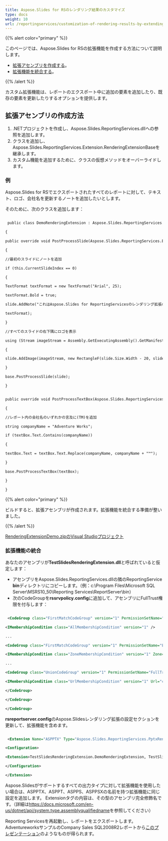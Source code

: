 ```yaml
---
title: Aspose.Slides for RSのレンダリング結果のカスタマイズ
type: docs
weight: 10
url: /reportingservices/customization-of-rendering-results-by-extending-aspose-slides-for-rs/
---
```


{{% alert color="primary" %}} 

このページでは、Aspose.Slides for RSの拡張機能を作成する方法について説明します。

- [拡張アセンブリを作成する](/slides/reportingservices/customization-of-rendering-results-by-extending-aspose-slides-for-rs/)。
- [拡張機能を統合する](/slides/reportingservices/customization-of-rendering-results-by-extending-aspose-slides-for-rs/)。

{{% /alert %}} 

カスタム拡張機能は、レポートのエクスポート中に追加の要素を追加したり、既存の要素を更新したりするオプションを提供します。
## **拡張アセンブリの作成方法**
1. .NETプロジェクトを作成し、Aspose.Slides.ReportingServices.dllへの参照を追加します。
1. クラスを追加し、Aspose.Slides.ReportingServices.Extension.RenderingExtensionBaseを継承します。
1. カスタム機能を追加するために、クラスの仮想メソッドをオーバーライドします。
### **例**
Aspose.Slides for RSでエクスポートされたすべてのレポートに対して、テキスト、ロゴ、会社名を更新するノートを追加したいとします。

そのために、次のクラスを追加します：

``` xml

 public class DemoRenderingExtension : Aspose.Slides.ReportingServices.Extension.RenderingExtensionBase

{

public override void PostProcessSlide(Aspose.Slides.ReportingServices.Extension.Slide slide)

{

//最初のスライドにノートを追加

if (this.CurrentSlideIndex == 0)

{

TextFormat textFormat = new TextFormat("Arial", 25);

textFormat.Bold = true;

slide.AddNote("これはAspose.Slides for ReportingServicesのレンダリング拡張のデモです",

textFormat);

}

//すべてのスライドの右下隅にロゴを表示

using (Stream imageStream = Assembly.GetExecutingAssembly().GetManifestResourceStream("TestSlidesRenderingExtension.aspose.slides-for-ssrs-logo.jpg"))

{

slide.AddImage(imageStream, new RectangleF(slide.Size.Width - 20, slide.Size.Height - 20, 15, 15));

}

base.PostProcessSlide(slide);

}


public override void PostProcessTextBox(Aspose.Slides.ReportingServices.Extension.TextBox textBox)

{

//レポート内の会社名のいずれかの言及に(TM)を追加

string companyName = "Adventure Works";

if (textBox.Text.Contains(companyName))

{

textBox.Text = textBox.Text.Replace(companyName, companyName + "™");

}

base.PostProcessTextBox(textBox);

}

}

```

{{% alert color="primary" %}} 

ビルドすると、拡張アセンブリが作成されます。拡張機能を統合する準備が整いました。

{{% /alert %}} 

[RenderingExtensionDemo.zipのVisual Studioプロジェクト](attachments/10289195/10452998.zip)
### **拡張機能の統合**
あなたのアセンブリが**TestSlidesRenderingExtension.dll**と呼ばれていると仮定します：

- アセンブリをAspose.Slides.ReportingServices.dllの隣のReportingService **bin**ディレクトリにコピーします。（例：c:\Program Files\Microsoft SQL Server\MSRS10_50\Reporting Services\ReportServer\bin）
- 次のCodeGroupを**rssrvpolicy.config**に追加して、アセンブリにFullTrust権限を付与します：

``` xml

 <CodeGroup class="FirstMatchCodeGroup" version="1" PermissionSetName="Nothing">

<IMembershipCondition class="AllMembershipCondition" version="1" /> 

... 

<CodeGroup class="FirstMatchCodeGroup" version="1" PermissionSetName="Execution" Description="このコードグループはMyComputerコードの実行権限を付与します。">

<IMembershipCondition class="ZoneMembershipCondition" version="1" Zone="MyComputer" /> 

... 

<CodeGroup class="UnionCodeGroup" version="1" PermissionSetName="FullTrust" Name="Aspose.Slides_Extension" Description="このコードグループはAspose.Slides for Reporting Services Rendering拡張へのフルトラストを付与します。">

<IMembershipCondition class="UrlMembershipCondition" version="1" Url="c:\Program Files\Microsoft SQL Server\MSRS10_50\Reporting Services\ReportServer\bin\TestSlidesRenderingExtension.dll" /> 

</CodeGroup> 

</CodeGroup> 

</CodeGroup> 

```

**rsreportserver.config**のAspose.Slidesレンダリング拡張の設定セクションを更新して、拡張機能を含めます。

``` xml

 <Extension Name="ASPPTX" Type="Aspose.Slides.ReportingServices.PptxRenderer,Aspose.Slides.ReportingServices">

<Configuration>

<Extension>TestSlidesRenderingExtension.DemoRenderingExtension, TestSlidesRenderingExtension</Extension>

</Configuration>

</Extension>

```

Aspose.Slidesがサポートするすべての出力タイプに対して拡張機能を使用したい場合は、ASPPTX、ASPPT、ASPPS、ASPPSXの名前を持つ拡張機能に同じ設定を追加します。
Extensionタグの内容は、その型のアセンブリ完全修飾名です。（詳細は<https://docs.microsoft.com/en-us/dotnet/api/system.type.assemblyqualifiedname>を参照してください）

Reporting Servicesを再起動し、レポートをエクスポートします。AdventureworksサンプルのCompany Sales SQL2008R2レポートから[このプレゼンテーション](attachments/10289195/10452997.pptx)のようなものが得られます。